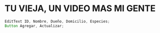 # TU VIEJA, UN VIDEO MAS MI GENTE

~~~java
EditText ID, Nombre, Dueño, Domicilio, Especies;
Button Agregar, Actualizar;
~~~



